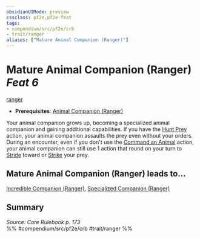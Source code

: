 ```yaml
---
obsidianUIMode: preview
cssclass: pf2e,pf2e-feat
tags:
- compendium/src/pf2e/crb
- trait/ranger
aliases: ["Mature Animal Companion (Ranger)"]
---
```

# Mature Animal Companion (Ranger)  *Feat 6*  
[ranger](rules/traits/ranger.md "Ranger Class Trait")  

- **Prerequisites**: [Animal Companion (Ranger)](compendium/feats/animal-companion-ranger.md)

Your animal companion grows up, becoming a specialized animal companion and gaining additional capabilities. If you have the [Hunt Prey](rules/actions/hunt-prey.md) action, your animal companion assaults the prey even without your orders. During an encounter, even if you don't use the [Command an Animal](rules/actions/command-an-animal.md) action, your animal companion can still use 1 action that round on your turn to [Stride](rules/actions/stride.md) toward or [Strike](rules/actions/strike.md) your prey.

## Mature Animal Companion (Ranger) leads to...

[Incredible Companion (Ranger)](compendium/feats/incredible-companion-ranger.md), [Specialized Companion (Ranger)](compendium/feats/specialized-companion-ranger.md)

## Summary

*Source: Core Rulebook p. 173*  
%% #compendium/src/pf2e/crb #trait/ranger %%